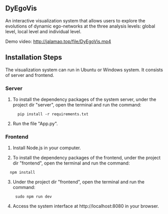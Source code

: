 ## DyEgoVis
An interactive visualization system that allows users to explore the evolutions of dynamic ego-networks at the three analysis levels: global level, local level and individual level. 

Demo video: http://jalamao.top/file/DyEgoVis.mp4

## Installation Steps
The visualization system can run in Ubuntu or Windows system. It consists of server and frontend.

### Server
1. To install the dependency packages of the system server, under the project dir "server", open the terminal and run the command:
    ```
      pip install -r requirements.txt
    ```
2. Run the file "App.py".

### Frontend
1. Install Node.js in your computer.

2. To install the dependency packages of the frontend, under the project dir "frontend", open the terminal and run the command:
  ```
    npm install
  ```
3. Under the project dir "frontend", open the terminal and run the command:
   ```
    sudo npm run dev
   ```
4. Access the system interface at http://localhost:8080 in your browser.
